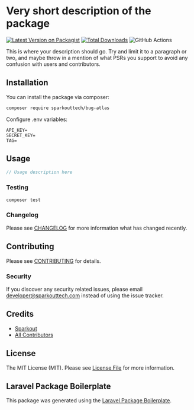 # Very short description of the package

[![Latest Version on Packagist](https://img.shields.io/packagist/v/sparkouttech/bug-atlas.svg?style=flat-square)](https://packagist.org/packages/sparkouttech/bug-atlas)
[![Total Downloads](https://img.shields.io/packagist/dt/sparkouttech/bug-atlas.svg?style=flat-square)](https://packagist.org/packages/sparkouttech/bug-atlas)
![GitHub Actions](https://github.com/sparkouttech/bug-atlas/actions/workflows/main.yml/badge.svg)

This is where your description should go. Try and limit it to a paragraph or two, and maybe throw in a mention of what PSRs you support to avoid any confusion with users and contributors.

## Installation

You can install the package via composer:

```bash
composer require sparkouttech/bug-atlas
```

Configure .env variables:
```
API_KEY=
SECRET_KEY=
TAG=
```

## Usage

```php
// Usage description here
```

### Testing

```bash
composer test
```

### Changelog

Please see [CHANGELOG](CHANGELOG.md) for more information what has changed recently.

## Contributing

Please see [CONTRIBUTING](CONTRIBUTING.md) for details.

### Security

If you discover any security related issues, please email developer@sparkouttech.com instead of using the issue tracker.

## Credits

-   [Sparkout](https://github.com/sparkouttech)
-   [All Contributors](../../contributors)

## License

The MIT License (MIT). Please see [License File](LICENSE.md) for more information.

## Laravel Package Boilerplate

This package was generated using the [Laravel Package Boilerplate](https://laravelpackageboilerplate.com).
